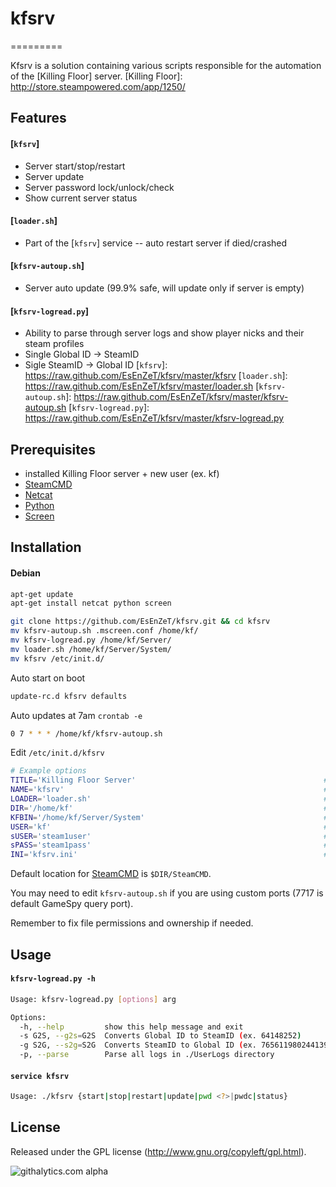 # kfsrv
=========

Kfsrv is a solution containing various scripts responsible for the automation of the [Killing Floor] server.
[Killing Floor]: http://store.steampowered.com/app/1250/


## Features
#### [`kfsrv`]
* Server start/stop/restart
* Server update
* Server password lock/unlock/check
* Show current server status

#### [`loader.sh`]
* Part of the [`kfsrv`] service -- auto restart server if died/crashed

#### [`kfsrv-autoup.sh`]
* Server auto update (99.9% safe, will update only if server is empty)

#### [`kfsrv-logread.py`]
* Ability to parse through server logs and show player nicks and their steam profiles
* Single Global ID -> SteamID
* Sigle SteamID -> Global ID
[`kfsrv`]: https://raw.github.com/EsEnZeT/kfsrv/master/kfsrv
[`loader.sh`]: https://raw.github.com/EsEnZeT/kfsrv/master/loader.sh
[`kfsrv-autoup.sh`]: https://raw.github.com/EsEnZeT/kfsrv/master/kfsrv-autoup.sh
[`kfsrv-logread.py`]: https://raw.github.com/EsEnZeT/kfsrv/master/kfsrv-logread.py

## Prerequisites
* installed Killing Floor server + new user (ex. kf)
* [SteamCMD]
* [Netcat]
* [Python]
* [Screen]

[SteamCMD]: https://developer.valvesoftware.com/wiki/SteamCMD
[Netcat]: http://netcat.sourceforge.net/
[Python]: http://www.python.org/
[Screen]: http://linux.die.net/man/1/screen

## Installation

#### Debian
```bash
apt-get update
apt-get install netcat python screen

git clone https://github.com/EsEnZeT/kfsrv.git && cd kfsrv
mv kfsrv-autoup.sh .mscreen.conf /home/kf/
mv kfsrv-logread.py /home/kf/Server/
mv loader.sh /home/kf/Server/System/
mv kfsrv /etc/init.d/
```

Auto start on boot
```bash
update-rc.d kfsrv defaults
```

Auto updates at 7am `crontab -e`
```bash
0 7 * * * /home/kf/kfsrv-autoup.sh
```

Edit `/etc/init.d/kfsrv`
```bash
# Example options
TITLE='Killing Floor Server'                                          # Script title (ex. KF Server)
NAME='kfsrv'                                                          # Name for screen session (ex. kfsrv)
LOADER='loader.sh'                                                    # Server loader
DIR='/home/kf'                                                        # User dir (ex. /home/kf)
KFBIN='/home/kf/Server/System'                                        # Game path (ex. /home/kf/Server/System)
USER='kf'                                                             # Server user (ex. kf)
sUSER='steam1user'                                                    # Steam user (create one!)
sPASS='steam1pass'                                                    # Steam password
INI='kfsrv.ini'                                                       # Server configuration file (ex. server.ini)
```

Default location for [SteamCMD] is `$DIR/SteamCMD`.

You may need to edit `kfsrv-autoup.sh` if you are using custom ports (7717 is default GameSpy query port).

Remember to fix file permissions and ownership if needed.


## Usage
#### `kfsrv-logread.py -h`
```bash
Usage: kfsrv-logread.py [options] arg

Options:
  -h, --help         show this help message and exit
  -s G2S, --g2s=G2S  Converts Global ID to SteamID (ex. 64148252)
  -g S2G, --s2g=S2G  Converts SteamID to Global ID (ex. 76561198024413980)
  -p, --parse        Parse all logs in ./UserLogs directory
```


#### `service kfsrv`
```bash
Usage: ./kfsrv {start|stop|restart|update|pwd <?>|pwdc|status}
```


## License
Released under the GPL license (http://www.gnu.org/copyleft/gpl.html).

![githalytics.com alpha](https://cruel-carlota.pagodabox.com/59eefd3908ba02bc13ef548c28b71261 "githalytics.com")
